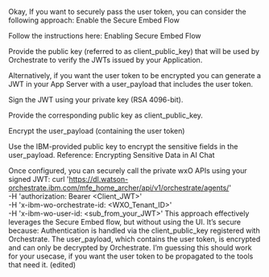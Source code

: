Okay, If you want to securely pass the user token, you can consider the following approach:
Enable the Secure Embed Flow

 Follow the instructions here: Enabling Secure Embed Flow

Provide the public key (referred to as client_public_key) that will be used by Orchestrate to verify the JWTs issued by your Application.

Alternatively, if you want the user token to be encrypted you can generate a JWT in your App Server with a user_payload that includes the user token.

Sign the JWT using your private key (RSA 4096-bit).

Provide the corresponding public key as client_public_key.

Encrypt the user_payload (containing the user token)

 Use the IBM-provided public key to encrypt the sensitive fields in the user_payload.
 Reference: Encrypting Sensitive Data in AI Chat
 
Once configured, you can securely call the private wxO APIs using your signed JWT:
curl 'https://dl.watson-orchestrate.ibm.com/mfe_home_archer/api/v1/orchestrate/agents/<agent-id>' \
  -H 'authorization: Bearer <Client_JWT>' \
  -H 'x-ibm-wo-orchestrate-id: <WXO_Tenant_ID>' \
  -H 'x-ibm-wo-user-id: <sub_from_your_JWT>'
This approach effectively leverages the Secure Embed flow, but without using the UI. It’s secure because:
Authentication is handled via the client_public_key registered with Orchestrate.
The user_payload, which contains the user token, is encrypted and can only be decrypted by Orchestrate.
I’m guessing this should work for your usecase, if you want the user token to be propagated to the tools that need it. (edited) 